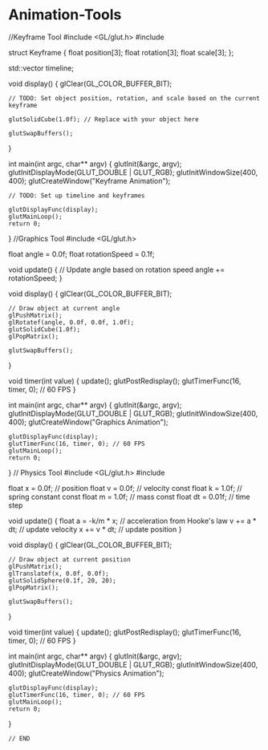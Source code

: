 # Animation-Tools
//Keyframe Tool
#include <GL/glut.h>
#include <vector>

struct Keyframe {
    float position[3];
    float rotation[3];
    float scale[3];
};

std::vector<Keyframe> timeline;

void display() {
    glClear(GL_COLOR_BUFFER_BIT);

    // TODO: Set object position, rotation, and scale based on the current keyframe

    glutSolidCube(1.0f); // Replace with your object here

    glutSwapBuffers();
}

int main(int argc, char** argv) {
    glutInit(&argc, argv);
    glutInitDisplayMode(GLUT_DOUBLE | GLUT_RGB);
    glutInitWindowSize(400, 400);
    glutCreateWindow("Keyframe Animation");

    // TODO: Set up timeline and keyframes

    glutDisplayFunc(display);
    glutMainLoop();
    return 0;
}
//Graphics Tool
#include <GL/glut.h>

float angle = 0.0f;
float rotationSpeed = 0.1f;

void update() {
    // Update angle based on rotation speed
    angle += rotationSpeed;
}

void display() {
    glClear(GL_COLOR_BUFFER_BIT);

    // Draw object at current angle
    glPushMatrix();
    glRotatef(angle, 0.0f, 0.0f, 1.0f);
    glutSolidCube(1.0f);
    glPopMatrix();

    glutSwapBuffers();
}

void timer(int value) {
    update();
    glutPostRedisplay();
    glutTimerFunc(16, timer, 0); // 60 FPS
}

int main(int argc, char** argv) {
    glutInit(&argc, argv);
    glutInitDisplayMode(GLUT_DOUBLE | GLUT_RGB);
    glutInitWindowSize(400, 400);
    glutCreateWindow("Graphics Animation");

    glutDisplayFunc(display);
    glutTimerFunc(16, timer, 0); // 60 FPS
    glutMainLoop();
    return 0;
}
// Physics Tool
#include <GL/glut.h>
#include <cmath>

float x = 0.0f; // position
float v = 0.0f; // velocity
const float k = 1.0f; // spring constant
const float m = 1.0f; // mass
const float dt = 0.01f; // time step

void update() {
    float a = -k/m * x; // acceleration from Hooke's law
    v += a * dt; // update velocity
    x += v * dt; // update position
}

void display() {
    glClear(GL_COLOR_BUFFER_BIT);

    // Draw object at current position
    glPushMatrix();
    glTranslatef(x, 0.0f, 0.0f);
    glutSolidSphere(0.1f, 20, 20);
    glPopMatrix();

    glutSwapBuffers();
}

void timer(int value) {
    update();
    glutPostRedisplay();
    glutTimerFunc(16, timer, 0); // 60 FPS
}

int main(int argc, char** argv) {
    glutInit(&argc, argv);
    glutInitDisplayMode(GLUT_DOUBLE | GLUT_RGB);
    glutInitWindowSize(400, 400);
    glutCreateWindow("Physics Animation");

    glutDisplayFunc(display);
    glutTimerFunc(16, timer, 0); // 60 FPS
    glutMainLoop();
    return 0;
}

    // END
